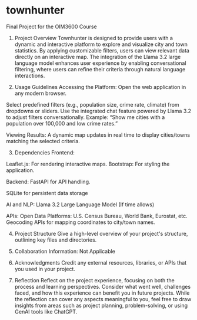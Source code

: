 # townhunter
Final Project for the OIM3600 Course


1. Project Overview
Townhunter is designed to provide users with a dynamic and interactive platform to explore and visualize city and town statistics. By applying customizable filters, users can view relevant data directly on an interactive map. The integration of the Llama 3.2 large language model enhances user experience by enabling conversational filtering, where users can refine their criteria through natural language interactions.

3. Usage Guidelines
Accessing the Platform:
Open the web application in any modern browser.

Select predefined filters (e.g., population size, crime rate, climate) from dropdowns or sliders.
Use the integrated chat feature powered by Llama 3.2 to adjust filters conversationally. Example: “Show me cities with a population over 100,000 and low crime rates.”

Viewing Results:
A dynamic map updates in real time to display cities/towns matching the selected criteria.

3. Dependencies
Frontend:

Leaflet.js: For rendering interactive maps.
Bootstrap: For styling the application.

Backend:
FastAPI for API handling.

SQLite for persistent data storage

AI and NLP:
Llama 3.2 Large Language Model (If time allows)

APIs:
Open Data Platforms: U.S. Census Bureau, World Bank, Eurostat, etc.
Geocoding APIs for mapping coordinates to city/town names.

4. Project Structure
Give a high-level overview of your project's structure, outlining key files and directories.

6. Collaboration Information: Not Applicable
   
7. Acknowledgments
Credit any external resources, libraries, or APIs that you used in your project.

9. Reflection
Reflect on the project experience, focusing on both the process and learning perspectives. Consider what went well, challenges faced, and how this experience can benefit you in future projects. While the reflection can cover any aspects meaningful to you, feel free to draw insights from areas such as project planning, problem-solving, or using GenAI tools like ChatGPT.
